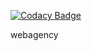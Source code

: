 
[![Codacy Badge](https://api.codacy.com/project/badge/Grade/6d9c2ac6a40d45dcbf3de6e8fb8be358)](https://app.codacy.com/manual/Gael-Dedenis/webagency?utm_source=github.com&utm_medium=referral&utm_content=Gael-Dedenis/webagency&utm_campaign=Badge_Grade_Settings)

webagency
